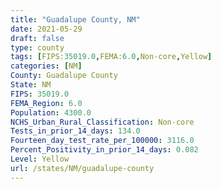 ```yaml
---
title: "Guadalupe County, NM"
date: 2021-05-29
draft: false
type: county
tags: [FIPS:35019.0,FEMA:6.0,Non-core,Yellow]
categories: [NM]
County: Guadalupe County
State: NM
FIPS: 35019.0
FEMA_Region: 6.0
Population: 4300.0
NCHS_Urban_Rural_Classification: Non-core
Tests_in_prior_14_days: 134.0
Fourteen_day_test_rate_per_100000: 3116.0
Percent_Positivity_in_prior_14_days: 0.082
Level: Yellow
url: /states/NM/guadalupe-county
---
```



